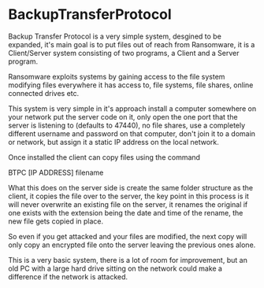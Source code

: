 # BackupTransferProtocol

Backup Transfer Protocol is a very simple system, desgined to be expanded, it's main goal is to put files out of reach from Ransomware, it is a Client/Server system consisting of two programs, a Client and a Server program.

Ransomware exploits systems by gaining access to the file system modifying files everywhere it has access to, file systems, file shares, online connected drives etc.

This system is very simple in it's approach install a computer somewhere on your network put the server code on it, only open the one port that the server is listening to (defaults to 47440), no file shares, use a completely different username and password on that computer, don't join it to a domain or network, but assign it a static IP address on the local network.

Once installed the client can copy files using the command 

BTPC [IP ADDRESS] filename

What this does on the server side is create the same folder structure as the client, it copies the file over to the server, the key point in this process is it will never overwrite an existing file on the server, it renames the original if one exists with the extension being the date and time of the rename, the new file gets copied in place.

So even if you get attacked and your files are modified, the next copy will only copy an encrypted file onto the server leaving the previous ones alone.

This is a very basic system, there is a lot of room for improvement, but an old PC with a large hard drive sitting on the network could make a difference if the network is attacked.







